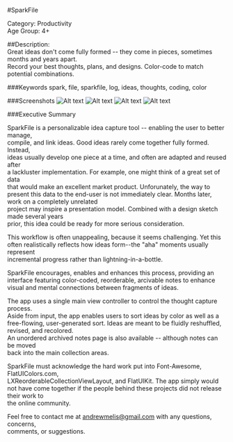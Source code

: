 #SparkFile

Category: Productivity  
Age Group: 4+

##Description:  
Great ideas don't come fully formed -- they come in pieces, sometimes months and years apart.  
Record your best thoughts, plans, and designs. 
Color-code to match potential combinations. 

###Keywords
spark, file, sparkfile, log, ideas, thoughts, coding, color

###Screenshots
![Alt text](https://www.github.com/andrewmelis/sparkfile/raw/screenshots/main.png)
![Alt text](https://www.github.com/andrewmelis/sparkfile/raw/screenshots/typing.png)
![Alt text](https://www.github.com/andrewmelis/sparkfile/raw/screenshots/colors.png)
![Alt text](https://www.github.com/andrewmelis/sparkfile/raw/screenshots/settings.png)

###Executive Summary

SparkFile is a personalizable idea capture tool -- enabling the user to better manage,  
compile, and link ideas. Good ideas rarely come together fully formed. Instead,  
ideas usually develop one piece at a time, and often are adapted and reused after  
a lackluster implementation. For example, one might think of a great set of data  
that would make an excellent market product. Unforunately, the way to present this
data to the end-user is not immediately clear. Months later, work on a completely unrelated  
project may inspire a presentation model. Combined with a design sketch made several years  
prior, this idea could be ready for more serious consideration.  

This workflow is often unappealing, because it seems challenging. Yet this  
often realistically reflects how ideas form--the "aha" moments usually represent  
incremental progress rather than lightning-in-a-bottle.


SparkFile encourages, enables and enhances this process, providing an interface 
featuring color-coded, reorderable, arcivable notes to enhance visual and 
mental connections between fragments of ideas. 

The app uses a single main view controller to control the thought capture process.  
Aside from input, the app enables users to sort ideas by color as well as a free-flowing,
user-generated sort. Ideas are meant to be fluidly reshuffled, revised, and recolored.  
An unordered archived notes page is also available -- although notes can be moved  
back into the main collection areas.

SparkFile must acknowledge the hard work put into Font-Awesome, FlatUIColors.com,  
LXReorderableCollectionViewLayout, and FlatUIKit. The app simply would not have 
come together if the people behind these projects did not release their work to  
the online community.

Feel free to contact me at andrewmelis@gmail.com with any questions, concerns,  
comments, or suggestions.
